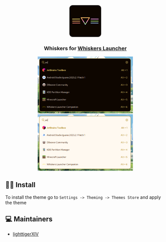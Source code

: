 <div align="center">

<img src="https://raw.githubusercontent.com/Whiskers-Color-Scheme/assets/main/logos/readme-logo.png" width="100">

### Whiskers for [Whiskers Launcher](https://github.com/lighttigerXIV/whiskers-launcher)

<div>
    <img src="panther-preview.webp" width="300">
    <img src="tiger-preview.webp" width="300">
</div>
</div>

## 👷‍♂️ Install

To install the theme go to `Settings -> Theming -> Themes Store` and apply the theme

## 💻 Maintainers

- [lighttigerXIV](https://github.com/lighttigerXIV)
